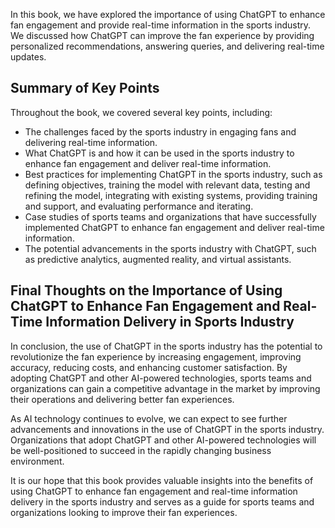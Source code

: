 
In this book, we have explored the importance of using ChatGPT to enhance fan engagement and provide real-time information in the sports industry. We discussed how ChatGPT can improve the fan experience by providing personalized recommendations, answering queries, and delivering real-time updates.

Summary of Key Points
---------------------

Throughout the book, we covered several key points, including:

* The challenges faced by the sports industry in engaging fans and delivering real-time information.
* What ChatGPT is and how it can be used in the sports industry to enhance fan engagement and deliver real-time information.
* Best practices for implementing ChatGPT in the sports industry, such as defining objectives, training the model with relevant data, testing and refining the model, integrating with existing systems, providing training and support, and evaluating performance and iterating.
* Case studies of sports teams and organizations that have successfully implemented ChatGPT to enhance fan engagement and deliver real-time information.
* The potential advancements in the sports industry with ChatGPT, such as predictive analytics, augmented reality, and virtual assistants.

Final Thoughts on the Importance of Using ChatGPT to Enhance Fan Engagement and Real-Time Information Delivery in Sports Industry
---------------------------------------------------------------------------------------------------------------------------------

In conclusion, the use of ChatGPT in the sports industry has the potential to revolutionize the fan experience by increasing engagement, improving accuracy, reducing costs, and enhancing customer satisfaction. By adopting ChatGPT and other AI-powered technologies, sports teams and organizations can gain a competitive advantage in the market by improving their operations and delivering better fan experiences.

As AI technology continues to evolve, we can expect to see further advancements and innovations in the use of ChatGPT in the sports industry. Organizations that adopt ChatGPT and other AI-powered technologies will be well-positioned to succeed in the rapidly changing business environment.

It is our hope that this book provides valuable insights into the benefits of using ChatGPT to enhance fan engagement and real-time information delivery in the sports industry and serves as a guide for sports teams and organizations looking to improve their fan experiences.